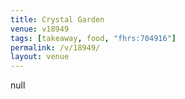 ```yaml
---
title: Crystal Garden
venue: v18949
tags: [takeaway, food, "fhrs:704916"]
permalink: /v/18949/
layout: venue
---
```

null